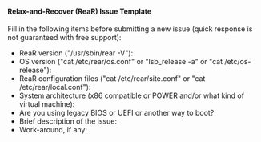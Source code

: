 #### Relax-and-Recover (ReaR) Issue Template

Fill in the following items before submitting a new issue
(quick response is not guaranteed with free support):

* ReaR version ("/usr/sbin/rear -V"):
* OS version ("cat /etc/rear/os.conf" or "lsb_release -a" or "cat /etc/os-release"):
* ReaR configuration files ("cat /etc/rear/site.conf" or "cat /etc/rear/local.conf"):
* System architecture (x86 compatible or POWER and/or what kind of virtual machine):
* Are you using legacy BIOS or UEFI or another way to boot?
* Brief description of the issue:
* Work-around, if any:
